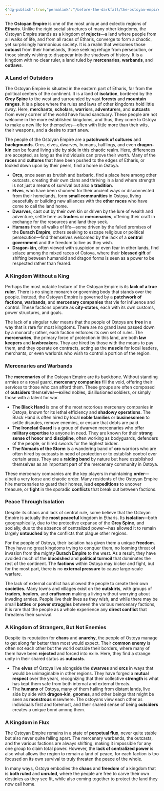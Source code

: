 ```yaml
---
{"dg-publish":true,"permalink":"/before-the-darkfall/the-ostoyan-empire/"}
---
```


The **Ostoyan Empire** is one of the most unique and eclectic regions of **Etharis**. Unlike the rigid social structures of many other kingdoms, the Ostoyan Empire stands as a kingdom of **rejects**—a land where people from all walks of life, and from all races of Etharis, converge to form a chaotic, yet surprisingly harmonious society. It is a realm that welcomes those **outcast** from their homelands, those seeking refuge from persecution, or those simply wishing to disappear into the shadows of history. It is a kingdom with no clear ruler, a land ruled by **mercenaries**, **warbands**, and **outlaws**.

### **A Land of Outsiders**

The Ostoyan Empire is situated in the eastern part of Etharis, far from the political centers of the continent. It is a land of **isolation**, bordered by the **Grey Spine** to the west and surrounded by vast **forests** and **mountain ranges**. It is a place where the rules and laws of other kingdoms hold little sway. Here, **merchants**, **scholars**, **warriors**, **adventurers**, and **outcasts** from every corner of the world have found sanctuary. These people are not welcome in the more established kingdoms, and thus, they come to Ostoya to make a new life for themselves—often with little more than their wits, their weapons, and a desire to start anew.

The people of the Ostoyan Empire are a **patchwork of cultures** and **backgrounds**. Orcs, elves, dwarves, humans, halflings, and even **dragon-kin** can be found living side by side in this chaotic realm. Here, differences are accepted, as long as the individuals can prove their worth. Many of the **races** and **cultures** that have been pushed to the edges of Etharis, or looked down upon by their peers, find a home in Ostoya.

- **Orcs**, once seen as brutish and barbaric, find a place here among other outcasts, creating their own clans and thriving in a land where strength is not just a means of survival but also a **tradition**.
- **Elves**, who have been shunned for their ancient ways or disconnected from their homelands, form **small communities** in Ostoya, living peacefully or building new alliances with the **other races** who have come to call the land home.
- **Dwarves**, cast out by their own kin or driven by the lure of wealth and adventure, settle here as **traders** or **mercenaries**, offering their craft in exchange for the resources and land they seek.
- **Humans** from all walks of life—some driven by the failed promises of the **Burach Empire**, others seeking to escape religious or political persecution—find themselves welcomed by the lack of a **central government** and the freedom to live as they wish.
- **Dragon-kin**, often viewed with suspicion or even fear in other lands, find solace among the mixed races of Ostoya, where their **blessed gift** of shifting between humanoid and dragon forms is seen as a power to be respected rather than feared.

### **A Kingdom Without a King**

Perhaps the most notable feature of the Ostoyan Empire is its **lack of a true ruler**. There is no single monarch or governing body that stands over the people. Instead, the Ostoyan Empire is governed by a **patchwork of factions**, **warbands**, and **mercenary companies** that vie for influence and control. These factions operate as **city-states**, each with its own customs, power structures, and goals.

The lack of a singular ruler means that the people of Ostoya are **free** in a way that is rare for most kingdoms. There are no grand laws passed down by a monarch; rather, each faction enforces its own set of rules. The **mercenaries**, the primary force of protection in this land, are both **law keepers** and **lawbreakers**. They are hired by those with the means to pay them, and they operate on contracts, acting as the **muscle** for local leaders, merchants, or even warlords who wish to control a portion of the region.

### **Mercenaries and Warbands**

The **mercenaries** of the Ostoyan Empire are its backbone. Without standing armies or a royal guard, **mercenary companies** fill the void, offering their services to those who can afford them. These groups are often composed of **outsiders** themselves—exiled nobles, disillusioned soldiers, or simply those with a talent for war.

- **The Black Hand** is one of the most notorious mercenary companies in Ostoya, known for its lethal efficiency and **shadowy operations**. The Black Hand is often hired by local **noble families** or **businessmen** to settle disputes, remove enemies, or ensure that debts are paid.
- **The Ironclad Guard** is a group of dwarven mercenaries who offer **military expertise** to anyone in need. They are known for their **strong sense of honor** and **discipline**, often working as bodyguards, defenders of the people, or hired swords for the highest bidder.
- **The Nomads of the Storm** is a wandering band of **orc** warriors who are often hired by outcasts in need of protection or to establish control over certain areas. They are a **raiding band** by nature but have established themselves as an important part of the mercenary community in Ostoya.

These mercenary companies are the key players in maintaining **order**—albeit a very loose and chaotic order. Many residents of the Ostoyan Empire hire mercenaries to guard their homes, lead **expeditions** to uncover treasure, or **fight** in the sporadic **conflicts** that break out between factions.

### **Peace Through Isolation**

Despite its chaos and lack of central rule, some believe that the Ostoyan Empire is actually the **most peaceful** kingdom in Etharis. Its **isolation**—both geographically, due to the protective expanse of the **Grey Spine**, and socially, due to the absence of centralized power—has allowed it to remain largely **untouched** by the conflicts that plague other regions.

For the people of Ostoya, their isolation has given them a unique **freedom**. They have no great kingdoms trying to conquer them, no looming threat of invasion from the mighty **Burach Empire** to the west. As a result, they have avoided much of the **bloodshed** and **political turmoil** that dominates the rest of the continent. The **factions** within Ostoya may bicker and fight, but for the most part, there is no **external pressure** to cause large-scale warfare.

The lack of external conflict has allowed the people to create their own **societies**. Many towns and villages exist on the **outskirts**, with groups of **traders**, **healers**, and **craftsmen** making a living without worrying about invading armies. People live their lives as they wish, and while there may be small **battles** or **power struggles** between the various mercenary factions, it is rare that the people as a whole experience any **direct conflict** that threatens their survival.

### **A Kingdom of Strangers, But Not Enemies**

Despite its reputation for **chaos** and **anarchy**, the people of Ostoya manage to get along far better than most would expect. Their **common enemy** is often not each other but the world outside their borders, where many of them have been **rejected** and forced into exile. Here, they find a strange unity in their shared status as **outcasts**.

- The **elves** of Ostoya live alongside the **dwarves** and **orcs** in ways that would be unimaginable in other regions. They have forged a **mutual respect** over the years, recognizing that their collective **strength** is what has kept them safe from both internal and external threats.
- The **humans** of Ostoya, many of them hailing from distant lands, live side by side with **dragon-kin**, **gnomes**, and other beings that might be seen as **monstrous** elsewhere. The ostoyans view each other as individuals first and foremost, and their shared sense of being **outsiders** creates a unique bond among them.

### **A Kingdom in Flux**

The Ostoyan Empire remains in a state of **perpetual flux**, never quite stable but also never quite falling apart. The mercenary warbands, the outcasts, and the various factions are always shifting, making it impossible for any one group to claim total power. However, the **lack of centralized power** is also what allows the region to remain a land of peace, for each faction is too focused on its own survival to truly threaten the peace of the whole.

In many ways, Ostoya embodies the **chaos** and **freedom** of a kingdom that is **both ruled** and **unruled**, where the people are free to carve their own destinies as they see fit, while also coming together to protect the land they now call home.